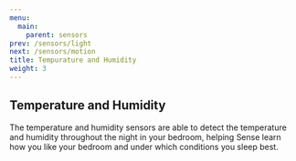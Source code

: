 ```yaml
---
menu:
  main:
    parent: sensors
prev: /sensors/light   
next: /sensors/motion
title: Tempurature and Humidity
weight: 3
---
```


## Temperature and Humidity


The temperature and humidity sensors are able to detect the temperature and humidity throughout the night in your bedroom, helping Sense learn how you like your bedroom and under which conditions you sleep best.
